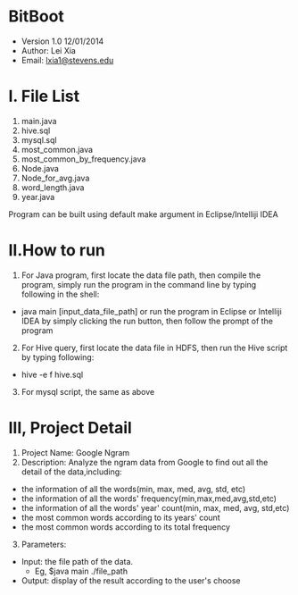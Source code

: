 BitBoot
=======
*  Version 1.0 12/01/2014
*  Author: Lei Xia
*  Email: lxia1@stevens.edu

I. File List
============
1. main.java
2. hive.sql
3. mysql.sql
4. most_common.java
5. most_common_by_frequency.java
6. Node.java
7. Node_for_avg.java
8. word_length.java
9. year.java

Program can be built using default make argument in Eclipse/Intelliji IDEA

II.How to run
=============
1. For Java program, first locate the data file path, then compile the program,
simply run the program in the command line by typing following in the shell:
 * java main [input_data_file_path]
or run the program in Eclipse or Intelliji IDEA by simply clicking the run button, then
follow the prompt of the program
2. For Hive query, first locate the data file in HDFS, then run the Hive script by
typing following:
 * hive -e f hive.sql
3. For mysql script, the same as above

III, Project Detail
===================
1. Project Name: Google Ngram
2. Description: Analyze the ngram data from Google to find out all the detail of the data,including:
  *  the information of all the words(min, max, med, avg, std, etc)
  *  the information of all the words' frequency(min,max,med,avg,std,etc)
  *  the information of all the words' year' count(min, max, med, avg, std,etc)
  *  the most common words according to its years' count
  *  the most common words according to its total frequency

3. Parameters:
* Input: the file path of the data. 
  * Eg, $java main ./file_path
* Output: display of the result according to the user's choose

